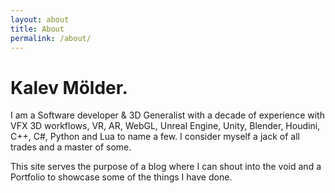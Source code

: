 ```yaml
---
layout: about
title: About
permalink: /about/
---
```


# Kalev Mölder.

I am a Software developer & 3D Generalist with a decade of experience with VFX 3D workflows, VR, AR, WebGL, Unreal Engine, Unity, Blender, Houdini, C++, C#, Python and Lua to name a few. I consider myself a jack of all trades and a master of some.

This site serves the purpose of a blog where I can shout into the void and a Portfolio to showcase some of the things I have done.